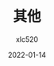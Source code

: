---
author: xlc520
title: 其他
description: Other
date: 2022-01-14
category: other
tag: other
article: true
timeline: true
icon: 
password: 
---